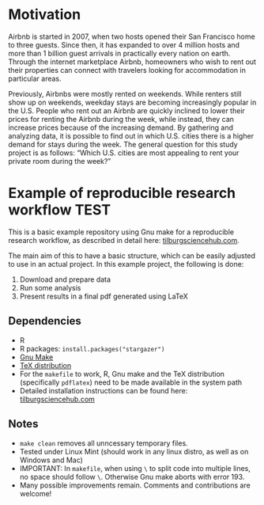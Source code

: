 # Motivation
Airbnb is started in 2007, when two hosts opened their San Francisco home to three guests. Since then, it has expanded to over 4 million hosts and more than 1 billion guest arrivals in practically every nation on earth. Through the internet marketplace Airbnb, homeowners who wish to rent out their properties can connect with travelers looking for accommodation in particular areas. 

Previously, Airbnbs were mostly rented on weekends. While renters still show up on weekends, weekday stays are becoming increasingly popular in the U.S. People who rent out an Airbnb are quickly inclined to lower their prices for renting the Airbnb during the week, while instead, they can increase prices because of the increasing demand. By gathering and analyzing data, it is possible to find out in which U.S. cities there is a higher demand for stays during the week. The general question for this study project is as follows: “Which U.S. cities are most appealing to rent your private room during the week?”

# Example of reproducible research workflow TEST

This is a basic example repository using Gnu make for a reproducible research workflow, as described in detail here: [tilburgsciencehub.com](http://tilburgsciencehub.com/). 

The main aim of this to have a basic structure, which can be easily adjusted to use in an actual project.  In this example project, the following is done: 
1. Download and prepare data
2. Run some analysis
3. Present results in a final pdf generated using LaTeX

## Dependencies
- R 
- R packages: `install.packages("stargazer")`
- [Gnu Make](https://tilburgsciencehub.com/get/make) 
- [TeX distribution](https://tilburgsciencehub.com/get/latex/?utm_campaign=referral-short)
- For the `makefile` to work, R, Gnu make and the TeX distribution (specifically `pdflatex`) need to be made available in the system path 
- Detailed installation instructions can be found here: [tilburgsciencehub.com](http://tilburgsciencehub.com/)


## Notes
- `make clean` removes all unncessary temporary files. 
- Tested under Linux Mint (should work in any linux distro, as well as on Windows and Mac) 
- IMPORTANT: In `makefile`, when using `\` to split code into multiple lines, no space should follow `\`. Otherwise Gnu make aborts with error 193. 
- Many possible improvements remain. Comments and contributions are welcome!
